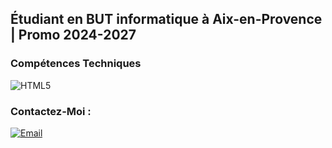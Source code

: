 ## Étudiant en BUT informatique à Aix-en-Provence | Promo 2024-2027




### Compétences Techniques


<img src="https://img.shields.io/badge/HTML5-E34F26?style=for-the-badge&logo=html5&logoColor=white" alt="HTML5">



### Contactez-Moi :

[![Email](https://img.shields.io/badge/Email-D14836?style=for-the-badge&logo=gmail&logoColor=white)](mailto:valette.lilian13@gmail.com)
